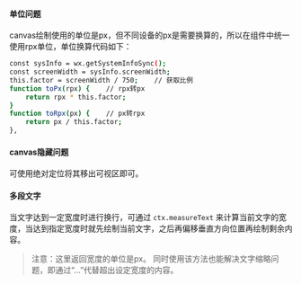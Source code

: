#### 单位问题

canvas绘制使用的单位是px，但不同设备的px是需要换算的，所以在组件中统一使用rpx单位，单位换算代码如下：

```bash
const sysInfo = wx.getSystemInfoSync();
const screenWidth = sysInfo.screenWidth;
this.factor = screenWidth / 750;	// 获取比例
function toPx(rpx) {	// rpx转px
	return rpx * this.factor;
}
function toRpx(px) {	// px转rpx
	return px / this.factor;
},
```

#### canvas隐藏问题

可使用绝对定位将其移出可视区即可。

#### 多段文字

当文字达到一定宽度时进行换行，可通过 `ctx.measureText` 来计算当前文字的宽度，当达到指定宽度时就先绘制当前文字，之后再偏移垂直方向位置再绘制剩余内容。

> 注意：这里返回宽度的单位是px。
>     同时使用该方法也能解决文字缩略问题，即通过“...”代替超出设定宽度的内容。
